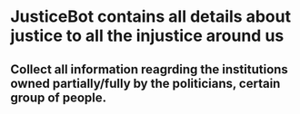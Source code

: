 # JusticeBot contains all details about justice to all the injustice around us

## Collect all information reagrding the institutions owned partially/fully by the politicians, certain group of people.